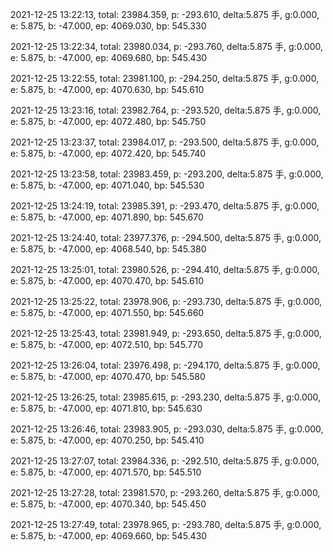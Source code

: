 2021-12-25 13:22:13, total: 23984.359, p: -293.610, delta:5.875 手, g:0.000, e: 5.875, b: -47.000, ep: 4069.030, bp: 545.330

2021-12-25 13:22:34, total: 23980.034, p: -293.760, delta:5.875 手, g:0.000, e: 5.875, b: -47.000, ep: 4069.680, bp: 545.430

2021-12-25 13:22:55, total: 23981.100, p: -294.250, delta:5.875 手, g:0.000, e: 5.875, b: -47.000, ep: 4070.630, bp: 545.610

2021-12-25 13:23:16, total: 23982.764, p: -293.520, delta:5.875 手, g:0.000, e: 5.875, b: -47.000, ep: 4072.480, bp: 545.750

2021-12-25 13:23:37, total: 23984.017, p: -293.500, delta:5.875 手, g:0.000, e: 5.875, b: -47.000, ep: 4072.420, bp: 545.740

2021-12-25 13:23:58, total: 23983.459, p: -293.200, delta:5.875 手, g:0.000, e: 5.875, b: -47.000, ep: 4071.040, bp: 545.530

2021-12-25 13:24:19, total: 23985.391, p: -293.470, delta:5.875 手, g:0.000, e: 5.875, b: -47.000, ep: 4071.890, bp: 545.670

2021-12-25 13:24:40, total: 23977.376, p: -294.500, delta:5.875 手, g:0.000, e: 5.875, b: -47.000, ep: 4068.540, bp: 545.380

2021-12-25 13:25:01, total: 23980.526, p: -294.410, delta:5.875 手, g:0.000, e: 5.875, b: -47.000, ep: 4070.470, bp: 545.610

2021-12-25 13:25:22, total: 23978.906, p: -293.730, delta:5.875 手, g:0.000, e: 5.875, b: -47.000, ep: 4071.550, bp: 545.660

2021-12-25 13:25:43, total: 23981.949, p: -293.650, delta:5.875 手, g:0.000, e: 5.875, b: -47.000, ep: 4072.510, bp: 545.770

2021-12-25 13:26:04, total: 23976.498, p: -294.170, delta:5.875 手, g:0.000, e: 5.875, b: -47.000, ep: 4070.470, bp: 545.580

2021-12-25 13:26:25, total: 23985.615, p: -293.230, delta:5.875 手, g:0.000, e: 5.875, b: -47.000, ep: 4071.810, bp: 545.630

2021-12-25 13:26:46, total: 23983.905, p: -293.030, delta:5.875 手, g:0.000, e: 5.875, b: -47.000, ep: 4070.250, bp: 545.410

2021-12-25 13:27:07, total: 23984.336, p: -292.510, delta:5.875 手, g:0.000, e: 5.875, b: -47.000, ep: 4071.570, bp: 545.510

2021-12-25 13:27:28, total: 23981.570, p: -293.260, delta:5.875 手, g:0.000, e: 5.875, b: -47.000, ep: 4070.340, bp: 545.450

2021-12-25 13:27:49, total: 23978.965, p: -293.780, delta:5.875 手, g:0.000, e: 5.875, b: -47.000, ep: 4069.660, bp: 545.430